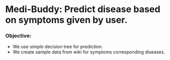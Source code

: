 # Medi-Buddy: Predict disease based on symptoms given by user. 

### Objective:
* We use simple decision tree for prediction. 
* We create sample data from wiki for symptoms corresponding diseases. 
